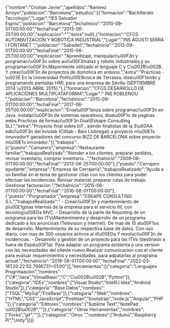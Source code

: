 {"nombre":"Cristian Javier","apellidos":"Ramirez Arroyo","poblacion":"Barcelona","estudios":[{"formacion":"Bachillerato Tecnologio","Lugar":"IES Salvador Espriu","poblacion":"Barcelona","fechaInicio":"2010-09-01T00:00:00","fechaFinal":"2013-06-25T00:00:00","explicacion":"","extra":null},{"formacion":"CFGS AUTOMAITZACION Y ROBOTICA INDUSTRIAL","Lugar":"INS AGUSTI SERRA I FONTANET ","poblacion":"Sabadell","fechaInicio":"2013-09-01T00:00:00","fechaFinal":"2015-06-25T00:00:00","explicacion":"Aprendizaje, manipulaci\u00F3n y programaci\u00F3n sobre aut\u00F3matas y robots industriales,y su programaci\u00F3n.Mayormente utilizado el lenguaje C y C\u002B\u002B. Y creaci\u00F3n de proyectos de domotica en arduino.","extra":"Practicas -\u003E En la Universidad Polit\u00E9cnica de Terrassa, dise\u00F1ando y programando pantallas HMI, para una empresa de Sevilla (SEPTIEMBRE 2014 \u2013 ABRIL 2015)."},{"formacion":"CFGS DESARROLLO DE APLICACIONES MULTIPLATAFORMA","Lugar":" INS POBLENOU ","poblacion":"Barcelona","fechaInicio":"2015-09-01T00:00:00","fechaFinal":"2017-06-25T00:00:00","explicacion":"Ense\u00F1anza sobre programaci\u00F3n en Java, instalaci\u00F3n de sistemas operativos, dise\u00F1o de paginas webs.Practicas de formaci\u00F3n Dual(Eskape Consulting SL).","extra":"Proyecto final sobre IoT , siendo finalistas de la 3\u00AA edici\u00F3n del Innolab (Citilab - Baix Llobregat) a proyecto m\u00E1s innovadorY ganadores del concurso BIZZ DE BARCELONA sobre proyecto m\u00E1s innovador."}],"trabajos":[{"puesto":"Camarero","empresa":"Restaurante familiar","trabajosRealizado":"Atender a los clientes, preparar pedidos, revisar inventario, comprar inventario...","fechaInicio":"2009-06-01T00:00:00","fechaFinal":"2013-06-25T00:00:00"},{"puesto":"Cerrajero ayudante","empresa":"Empresa de Cerrajeria","trabajosRealizado":"Ayuda a un familiar en el tema de gestionar citas con los clientes para poder efectuar las incidencias. Revisar material, preparar rutas de trabajo. Gestionar facturacion.","fechaInicio":"2015-06-01T00:00:00","fechaFinal":"2016-06-01T00:00:00"},{"puesto":"Programador","empresa":"ESKAPE CONSULTING S.L.","trabajosRealizado":" - Creaci\u00F3n y mantenimiento de p\u00E1ginas internas de la empresa para el servicio Itil, con tecnolog\u00EDa MVC.  - Desarrollo de la parte de Reporting de un programa para las ITVsMantenimiento y desarrollo de un programa dedicado a los anuncioas (Television y Internet). De mas de 15 a\u00F1os de desarrollo. Mantenimiento de su respectiva base de datos. Con uso diario, con mas de 300 usuarios activos al d\u00EDa.Y resoluci\u00F3n de incidencias. - Desarrollo y gestion de un proyecto para las ITVs (destinado a fuera de Espa\u00F1a). Para adaptar un programa existenta a una version con las necesidades del cliente nuevo.Realizar comunicacion con el cliente para evaluar requerimientos y necesidades, para adpatarlas al programa actual.","fechaInicio":"2016-06-01T00:00:00","fechaFinal":"2022-03-18T20:22:52.7996731+01:00"}],"herramientas":[{"categoria":"Lenguajes Progrmaacion","nombres":["C#","Java","VisualBasic","C","C\u002B\u002B","Pyhton"]},{"categoria":"IDEs","nombres":["Visual Studio","IntellIJ Idea","Android Studio"]},{"categoria":"Base Datos","nombres":["TSQL","MySql","FireBase"]},{"categoria":"Web","nombres":["HTML","CSS","JavaScript","Postman","bootstrap","node.js","Angular","PHP"]},{"categoria":"Editores","nombres":["Sublime Text","NotePad \u002B\u002B",""]},{"categoria":"Otras Herramientas","nombres":["Forks","git",""]},{"categoria":"Otros ","nombres":["Arduino","Raspberry Pi","Unity"]}]}
